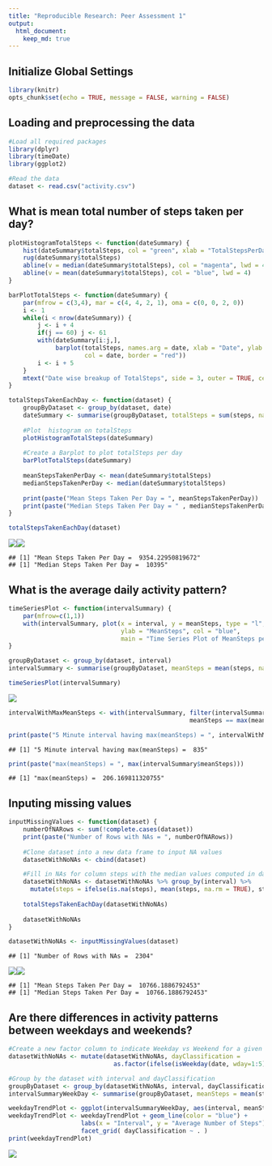```yaml
---
title: "Reproducible Research: Peer Assessment 1"
output:
  html_document:
    keep_md: true
---
```

## Initialize Global Settings

```r
library(knitr)
opts_chunk$set(echo = TRUE, message = FALSE, warning = FALSE)
```

## Loading and preprocessing the data

```r
#Load all required packages
library(dplyr)
library(timeDate)
library(ggplot2)

#Read the data
dataset <- read.csv("activity.csv")
```

## What is mean total number of steps taken per day?

```r
plotHistogramTotalSteps <- function(dateSummary) {
    hist(dateSummary$totalSteps, col = "green", xlab = "TotalStepsPerDay")
    rug(dateSummary$totalSteps)
    abline(v = median(dateSummary$totalSteps), col = "magenta", lwd = 4)
    abline(v = mean(dateSummary$totalSteps), col = "blue", lwd = 4)
}

barPlotTotalSteps <- function(dateSummary) {
    par(mfrow = c(3,4), mar = c(4, 4, 2, 1), oma = c(0, 0, 2, 0))
    i <- 1
    while(i < nrow(dateSummary)) {
        j <- i + 4
        if(j == 60) j <- 61
        with(dateSummary[i:j,],
             barplot(totalSteps, names.arg = date, xlab = "Date", ylab = "TotalSteps", 
                     col = date, border = "red"))
        i <- i + 5
    }
    mtext("Date wise breakup of TotalSteps", side = 3, outer = TRUE, cex = 0.8, font = 2)
}

totalStepsTakenEachDay <- function(dataset) {
    groupByDataset <- group_by(dataset, date)
    dateSummary <- summarise(groupByDataset, totalSteps = sum(steps, na.rm = TRUE))
    
    #Plot  histogram on totalSteps
    plotHistogramTotalSteps(dateSummary)
    
    #Create a Barplot to plot totalSteps per day
    barPlotTotalSteps(dateSummary)
    
    meanStepsTakenPerDay <- mean(dateSummary$totalSteps)
    medianStepsTakenPerDay <- median(dateSummary$totalSteps)
    
    print(paste("Mean Steps Taken Per Day = ", meanStepsTakenPerDay))
    print(paste("Median Steps Taken Per Day = " , medianStepsTakenPerDay))
}

totalStepsTakenEachDay(dataset)
```

![](PA1_template_files/figure-html/totalStepsTakenEachDay-1.png)<!-- -->![](PA1_template_files/figure-html/totalStepsTakenEachDay-2.png)<!-- -->

```
## [1] "Mean Steps Taken Per Day =  9354.22950819672"
## [1] "Median Steps Taken Per Day =  10395"
```

## What is the average daily activity pattern?

```r
timeSeriesPlot <- function(intervalSummary) {
    par(mfrow=c(1,1))
    with(intervalSummary, plot(x = interval, y = meanSteps, type = "l", xlab = "Interval",
                               ylab = "MeanSteps", col = "blue",
                               main = "Time Series Plot of MeanSteps per Interval"))
}

groupByDataset <- group_by(dataset, interval)
intervalSummary <- summarise(groupByDataset, meanSteps = mean(steps, na.rm = TRUE))

timeSeriesPlot(intervalSummary)
```

![](PA1_template_files/figure-html/averageStepsTakenPerInterval-1.png)<!-- -->

```r
intervalWithMaxMeanSteps <- with(intervalSummary, filter(intervalSummary, 
                                                  meanSteps == max(meanSteps))$interval)

print(paste("5 Minute interval having max(meanSteps) = ", intervalWithMaxMeanSteps))
```

```
## [1] "5 Minute interval having max(meanSteps) =  835"
```

```r
print(paste("max(meanSteps) = ", max(intervalSummary$meanSteps)))
```

```
## [1] "max(meanSteps) =  206.169811320755"
```

## Inputing missing values

```r
inputMissingValues <- function(dataset) {
    numberOfNARows <- sum(!complete.cases(dataset))
    print(paste("Number of Rows with NAs = ", numberOfNARows))
    
    #Clone dataset into a new data frame to input NA values
    datasetWithNoNAs <- cbind(dataset)

    #Fill in NAs for column steps with the median values computed in dateSummary
    datasetWithNoNAs <- datasetWithNoNAs %>% group_by(interval) %>% 
      mutate(steps = ifelse(is.na(steps), mean(steps, na.rm = TRUE), steps))
    
    totalStepsTakenEachDay(datasetWithNoNAs)
    
    datasetWithNoNAs
}

datasetWithNoNAs <- inputMissingValues(dataset)
```

```
## [1] "Number of Rows with NAs =  2304"
```

![](PA1_template_files/figure-html/inputMissingValues-1.png)<!-- -->![](PA1_template_files/figure-html/inputMissingValues-2.png)<!-- -->

```
## [1] "Mean Steps Taken Per Day =  10766.1886792453"
## [1] "Median Steps Taken Per Day =  10766.1886792453"
```

## Are there differences in activity patterns between weekdays and weekends?

```r
#Create a new factor column to indicate Weekday vs Weekend for a given date
datasetWithNoNAs <- mutate(datasetWithNoNAs, dayClassification = 
                             as.factor(ifelse(isWeekday(date, wday=1:5), "Weekday", "Weekend")))

#Group by the dataset with interval and dayClassification
groupByDataset <- group_by(datasetWithNoNAs, interval, dayClassification)
intervalSummaryWeekDay <- summarise(groupByDataset, meanSteps = mean(steps, na.rm = TRUE))

weekdayTrendPlot <- ggplot(intervalSummaryWeekDay, aes(interval, meanSteps))
weekdayTrendPlot <- weekdayTrendPlot + geom_line(color = "blue") +
                    labs(x = "Interval", y = "Average Number of Steps") +
                    facet_grid( dayClassification ~ . )
print(weekdayTrendPlot)
```

![](PA1_template_files/figure-html/weekEndWeekDayPatterns-1.png)<!-- -->
